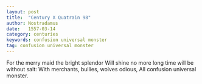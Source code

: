 ```yaml
---
layout: post
title:  "Century X Quatrain 98"
author: Nostradamus
date:   1557-03-14
category: centuries
keywords: confusion universal monster
tag: confusion universal monster
---
```

For the merry maid the bright splendor  Will shine no more long time will be without salt:  With merchants, bullies, wolves odious,  All confusion universal monster.
